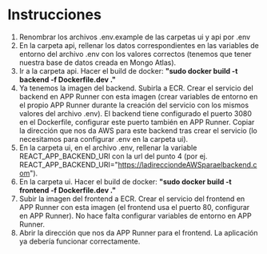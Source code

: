 # Instrucciones

1. Renombrar los archivos .env.example de las carpetas ui y api por .env
2. En la carpeta api, rellenar los datos correspondientes en las variables de entorno del archivo .env con los valores correctos (tenemos que tener nuestra base de datos creada en Mongo Atlas).
3. Ir a la carpeta api. Hacer el build de docker: **"sudo docker build -t backend -f Dockerfile.dev ."**
4. Ya tenemos la imagen del backend. Subirla a ECR. Crear el servicio del backend en APP Runner con esta imagen (crear variables de entorno en el propio APP Runner durante la creación del servicio con los mismos valores del archivo .env). El backend tiene configurado el puerto 3080 en el Dockerfile, configurar este puerto también en APP Runner. Copiar la dirección que nos da AWS para este backend tras crear el servicio (lo necesitamos para configurar .env en la carpeta ui).
5. En la carpeta ui, en el archivo .env, rellenar la variable REACT_APP_BACKEND_URI con la url del punto 4 (por ej. REACT_APP_BACKEND_URI="https://ladirecciondeAWSparaelbackend.com").
6. En la carpeta ui. Hacer el build de docker: **"sudo docker build -t frontend -f Dockerfile.dev ."**
7. Subir la imagen del frontend a ECR. Crear el servicio del frontend en APP Runner con esta imagen (el frontend usa el puerto 80, configurar en APP Runner). No hace falta configurar variables de entorno en APP Runner.
8. Abrir la dirección que nos da APP Runner para el frontend. La aplicación ya debería funcionar correctamente.
